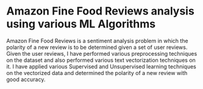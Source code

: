 # Amazon Fine Food Reviews analysis using various ML Algorithms
Amazon Fine Food Reviews is a sentiment analysis problem in which the polarity of a new review is to be determined given a set of user reviews.
Given the user reviews, I have performed various preprocessing techniques on the dataset and also performed various text vectorization techniques on it.
I have applied various Supervised and Unsupervised learning techniques on the vectorized data and determined the polarity of a new review with good accuracy.

